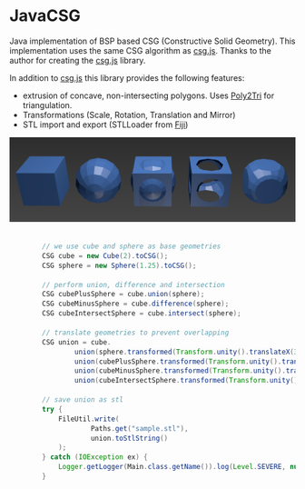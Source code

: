 JavaCSG
=======

Java implementation of BSP based CSG (Constructive Solid Geometry). This implementation uses the same CSG algorithm as [csg.js](https://github.com/evanw/csg.js). Thanks to the author for creating the [csg.js](https://github.com/evanw/csg.js) library.

In addition to [csg.js](https://github.com/evanw/csg.js) this library provides the following features:

- extrusion of concave, non-intersecting polygons. Uses [Poly2Tri](https://code.google.com/p/poly2tri/) for triangulation.
- Transformations (Scale, Rotation, Translation and Mirror)
- STL import and export (STLLoader from [Fiji](https://github.com/fiji/fiji/blob/master/src-plugins/3D_Viewer/src/main/java/customnode/STLLoader.java))


![](/resources/screenshot1.png)


```java

        // we use cube and sphere as base geometries
        CSG cube = new Cube(2).toCSG();
        CSG sphere = new Sphere(1.25).toCSG();

        // perform union, difference and intersection
        CSG cubePlusSphere = cube.union(sphere);
        CSG cubeMinusSphere = cube.difference(sphere);
        CSG cubeIntersectSphere = cube.intersect(sphere);
        
        // translate geometries to prevent overlapping 
        CSG union = cube.
                union(sphere.transformed(Transform.unity().translateX(3))).
                union(cubePlusSphere.transformed(Transform.unity().translateX(6))).
                union(cubeMinusSphere.transformed(Transform.unity().translateX(9))).
                union(cubeIntersectSphere.transformed(Transform.unity().translateX(12)));
        
        // save union as stl
        try {
            FileUtil.write(
                    Paths.get("sample.stl"),
                    union.toStlString()
            );
        } catch (IOException ex) {
            Logger.getLogger(Main.class.getName()).log(Level.SEVERE, null, ex);
        }
```
